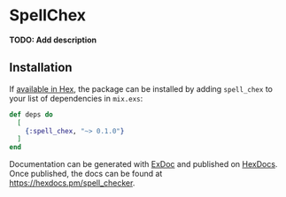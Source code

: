 # SpellChex

**TODO: Add description**

## Installation

If [available in Hex](https://hex.pm/docs/publish), the package can be installed
by adding `spell_chex` to your list of dependencies in `mix.exs`:

```elixir
def deps do
  [
    {:spell_chex, "~> 0.1.0"}
  ]
end
```

Documentation can be generated with [ExDoc](https://github.com/elixir-lang/ex_doc)
and published on [HexDocs](https://hexdocs.pm). Once published, the docs can
be found at <https://hexdocs.pm/spell_checker>.

